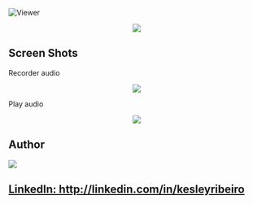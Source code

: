 ![Viewer](https://raw.githubusercontent.com/bakkenbaeck/Viewer/master/GitHub/viewer-logo-2.jpg)

<div align = "center">
  <img src="https://img.shields.io/badge/platforms-iOS-lightgrey.svg" />  
</div>

## Screen Shots

Recorder audio
<p align="center">
  <img src="https://github.com/bakkenbaeck/Viewer/raw/master/GitHub/focus.gif"/>
</p>

Play audio
<p align="center">
  <img src="https://github.com/bakkenbaeck/Viewer/raw/master/GitHub/focus.gif"/>
</p>

## Author

<a href=http://linkedin.com/in/kesleyribeiro/>
  <img src="https://avatars2.githubusercontent.com/u/7417209?s=400&u=ef387a19472bc8e28c128a9854b2c1aff402e04f&v=4" />
</a>

<a href=http://linkedin.com/in/kesleyribeiro/>
<h2>LinkedIn: http://linkedin.com/in/kesleyribeiro</h2>
</a>

